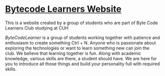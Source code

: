 # [Bytecode Learners Website](https://bytecodelearners.tech/)
This is a website created by a group of students who are part of Byte Code Learners Club studying at CUH

*ByteCodeLearner* is a group of students working together with patience and enthusiasm to create something Ctrl + N. Anyone who is passionate about exploring the technologies or want to learn something new can join the club. We believe that learning together is fun. Along with academic knowledge, various skills are there, a student should have. We are here for you to introduce all those things and build your personality full with required skills.

